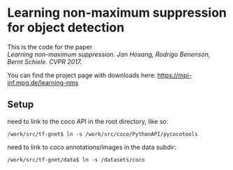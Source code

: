 # Learning non-maximum suppression for object detection

This is the code for the paper  
_Learning non-maximum suppression. Jan Hosang, Rodrigo Benenson, Bernt Schiele. CVPR 2017._

You can find the project page with downloads here: https://mpi-inf.mpg.de/learning-nms

## Setup
need to link to the coco API in the root directory, like so:
```
/work/src/tf-gnet$ ln -s /work/src/coco/PythonAPI/pycocotools
```

need to link to coco annotations/images in the data subdir:
```
/work/src/tf-gnet/data$ ln -s /datasets/coco
```

